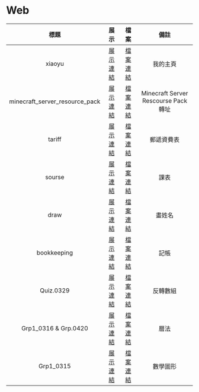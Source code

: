 # Web
|標題|展示|檔案|備註|
|:----:|:----:|:----:|:----:|
|xiaoyu|[展示連結](https://xiaoyu0708.github.io/Web/xiaoyu/index.html)|[檔案連結](https://github.com/XiaoYu0708/Web/tree/master/xiaoyu)|我的主頁|
|minecraft_server_resource_pack|[展示連結](https://xiaoyu0708.github.io/Web/minecraft_server_resource_pack/index.html)|[檔案連結](https://github.com/XiaoYu0708/Web/tree/master/minecraft_server_resource_pack)|Minecraft Server Rescourse Pack 轉址|
|tariff|[展示連結](https://xiaoyu0708.github.io/Web/tariff/index.html)|[檔案連結](https://github.com/XiaoYu0708/Web/tree/master/tariff)|郵遞資費表|
|sourse|[展示連結](https://xiaoyu0708.github.io/Web/sourse/index.html)|[檔案連結](https://github.com/XiaoYu0708/Web/tree/master/sourse)|課表|
|draw|[展示連結](https://xiaoyu0708.github.io/Web/draw/index.html)|[檔案連結](https://github.com/XiaoYu0708/Web/tree/master/draw)|畫姓名|
|bookkeeping|[展示連結](https://xiaoyu0708.github.io/Web/bookkeeping/index.html)|[檔案連結](https://github.com/XiaoYu0708/Web/tree/master/bookkeeping)|記帳|
|Quiz.0329|[展示連結](https://xiaoyu0708.github.io/Web/Quiz.0329/index.html)|[檔案連結](https://github.com/XiaoYu0708/Web/tree/master/Quiz.0329)|反轉數組|
|Grp1_0316 & Grp.0420|[展示連結](https://xiaoyu0708.github.io/Web/Grp1_0316%26Grp.0420/index.html)|[檔案連結](https://github.com/XiaoYu0708/Web/tree/master/Grp1_0316%26Grp.0420)|曆法|
|Grp1_0315|[展示連結](https://xiaoyu0708.github.io/Web/Grp1_0315/index.html)|[檔案連結](https://github.com/XiaoYu0708/Web/tree/master/Grp1_0315)|數學圖形|